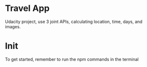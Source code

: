 # Travel App 

Udacity project, use 3 joint APIs, calculating location, time, days, and images.

# Init

To get started, remember to run the npm commands in the terminal
